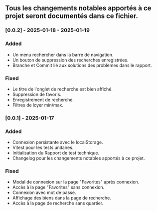 ## Tous les changements notables apportés à ce projet seront documentés dans ce fichier.

### [0.0.2] - 2025-01-18 - 2025-01-19

### Added

- Un menu rechercher dans la barre de navigation.
- Un bouton de suppression des recherches enregistrées.
- Branche et Commit lié aux solutions des problèmes dans le rapport.

### Fixed

- Le titre de l'onglet de recherche est bien affiché.
- Suppression de favoris.
- Enregistrement de recherche.
- Filtres de loyer min/max.

### [0.0.1] - 2025-01-17

### Added

- Connexion persistante avec le localStorage.
- Vitest pour les tests unitaires.
- Initialisation du Rapport de test technique.
- Changelog pour les changements notables apportés à ce projet.

### Fixed

- Modal de connexion sur la page "Favorites" après connexion.
- Accès à la page "Favorites" sans connexion.
- Connexion avec mot de passe.
- Affichage des biens dans la page de recherche.
- Accès à la page de recherche sans quartier.
